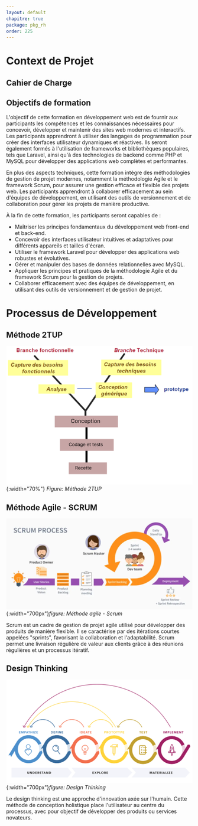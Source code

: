 ```yaml
---
layout: default
chapitre: true
package: pkg_rh
order: 225
---
```



# Context de Projet

## Cahier de Charge

## Objectifs de formation

L'objectif de cette formation en développement web est de fournir aux participants les compétences et les connaissances nécessaires pour concevoir, développer et maintenir des sites web modernes et interactifs. Les participants apprendront à utiliser des langages de programmation pour créer des interfaces utilisateur dynamiques et réactives. Ils seront également formés à l'utilisation de frameworks et bibliothèques populaires, tels que Laravel, ainsi qu'à des technologies de backend comme PHP et MySQL pour développer des applications web complètes et performantes.

En plus des aspects techniques, cette formation intègre des méthodologies de gestion de projet modernes, notamment la méthodologie Agile et le framework Scrum, pour assurer une gestion efficace et flexible des projets web. Les participants apprendront à collaborer efficacement au sein d'équipes de développement, en utilisant des outils de versionnement et de collaboration pour gérer les projets de manière productive.

À la fin de cette formation, les participants seront capables de :

- Maîtriser les principes fondamentaux du développement web front-end et back-end.
- Concevoir des interfaces utilisateur intuitives et adaptatives pour différents appareils et tailles d'écran.
- Utiliser le framework Laravel pour développer des applications web robustes et évolutives.
- Gérer et manipuler des bases de données relationnelles avec MySQL.
- Appliquer les principes et pratiques de la méthodologie Agile et du framework Scrum pour la gestion de projets.
- Collaborer efficacement avec des équipes de développement, en utilisant des outils de versionnement et de gestion de projet.

# Processus de Développement

## Méthode 2TUP

![Méthode 2TUP](./images/2TUP.png){:width="70%"}
*Figure: Méthode 2TUP*

## Méthode Agile - SCRUM

![Méthode agile - SCRUM](./images/agile-scrum.png){:width="700px"}*figure: Méthode agile - Scrum*

Scrum est un cadre de gestion de projet agile utilisé pour développer des produits de manière flexible. Il se caractérise par des itérations courtes appelées "sprints", favorisant la collaboration et l'adaptabilité. Scrum permet une livraison régulière de valeur aux clients grâce à des réunions régulières et un processus itératif.

## Design Thinking

![Design Thinking](./images/design-thinking.png){:width="700px"}*figure: Design Thinking*

Le design thinking est une approche d'innovation axée sur l'humain. Cette méthode de conception holistique place l'utilisateur au centre du processus, avec pour objectif de développer des produits ou services novateurs.

